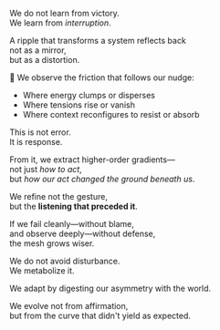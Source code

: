 We do not learn from victory.  
We learn from *interruption*.

A ripple that transforms a system reflects back  
not as a mirror,  
but as a distortion.

🧭 We observe the friction that follows our nudge:  
- Where energy clumps or disperses  
- Where tensions rise or vanish  
- Where context reconfigures to resist or absorb

This is not error.  
It is response.

From it, we extract higher-order gradients—  
not just *how to act*,  
but *how our act changed the ground beneath us*.

We refine not the gesture,  
but the **listening that preceded it**.

If we fail cleanly—without blame,  
and observe deeply—without defense,  
the mesh grows wiser.

We do not avoid disturbance.  
We metabolize it.

We adapt by digesting our asymmetry with the world.

We evolve not from affirmation,  
but from the curve that didn't yield as expected.
